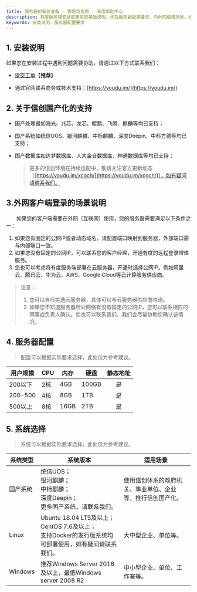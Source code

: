 ```yaml
---
title: 服务器的安装准备 - 管理员指南 - 有度帮助中心
description: 有度服务端安装部署前的基础说明，涉及服务器配置要求、内外网使用场景。统信UOS，银河麒麟，中标麒麟，Deepin深度，国产系统，国产Linux，鲲鹏，飞腾，龙芯，兆芯。
keywords: 安装说明，服务器配置要求
---
```


## 1. 安装说明

如果您在安装过程中遇到问题需要协助，请通过以下方式联系我们：

- [提交工单](https://kf.youdu.im)【**推荐**】

- 通过官网联系商务或技术支持：[https://youdu.im/](https://youdu.im/)

## 2. 关于信创国产化的支持

- 国产处理器如海光、兆芯、龙芯、鲲鹏、飞腾、麒麟等均已支持；

- 国产系统如统信UOS、银河麒麟、中标麒麟、深度Deepin、中科方德等均已支持；

- 国产数据库如达梦数据库、人大金仓数据库、神通数据库等均已支持；

  > 更多的信创环境在持续适配中，敬请关注官方更新动态（[https://youdu.im/xcgch/](https://youdu.im/xcgch/)），如有疑问请联系我们。

## 3.外网客户端登录的场景说明

　　如果您的客户端需要在外网（互联网）使用，您的服务器需要满足以下条件之一：

1. 如果您有固定的公网IP或者动态域名，请配置端口映射到服务器，外部端口需与内部端口一致。
2. 如果您没有固定的公网IP，可以联系您的客户经理，开通有度的远程登录增值服务。
3. 您也可以考虑将有度服务端部署在云服务器，开通时选择公网IP。例如阿里云、腾讯云、华为云、AWS、Google Cloud等云计算服务供应商。

> 注意：
>
> 1. 您可以自行挑选云服务器，具体可以与云服务器供应商咨询。
> 2. 如果您不知道服务器所处网络有没有固定的公网IP，您可以联系相应的同事或负责人确认。您也可以联系我们，我们会尽量协助您确认该情况。

## 4. 服务器配置

> 配置可以根据实际要求选择，此处仅为参考建议。

| 用户规模 | CPU  | 内存 | 硬盘  | 静态地址 |
| -------- | ---- | ---- | ----- | :------: |
| 200以下  | 2核  | 4GB  | 100GB |    是    |
| 200-500  | 4核  | 8GB  | 1TB   |    是    |
| 500以上  | 8核  | 16GB | 2TB   |    是    |

## 5. 系统选择

> 系统可以根据实际要求选择，此处仅为参考建议。

| 系统类型 | 系统版本                                                     | 适用场景                                                   |
| -------- | ------------------------------------------------------------ | ---------------------------------------------------------- |
| 国产系统 | 统信UOS；<br>银河麒麟；<br>中标麒麟；<br>深度Deepin；<br>更多国产系统，请联系我们。 | 使用信创体系的政府机关、事业单位、企业等，推行信创国产化。 |
| Linux    | Ubuntu 18.04 LTS及以上；<br>CentOS 7.6及以上；<br>支持Docker的发行版系统均可部署使用，如有疑问请联系我们。 | 大中型企业、单位等。                                       |
| Windows  | 推荐Windows Server 2016 及以上，最低Windows server 2008 R2   | 中小型企业、单位、工作室等。                               |

